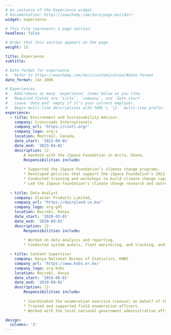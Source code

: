 ```yaml
---
# An instance of the Experience widget.
# Documentation: https://wowchemy.com/docs/page-builder/
widget: experience

# This file represents a page section.
headless: false

# Order that this section appears on the page.
weight: 15

title: Experience
subtitle:

# Date format for experience
#   Refer to https://wowchemy.com/docs/customization/#date-format
date_format: Jan 2006

# Experiences.
#   Add/remove as many `experience` items below as you like.
#   Required fields are `title`, `company`, and `date_start`.
#   Leave `date_end` empty if it's your current employer.
#   Begin multi-line descriptions with YAML's `|2-` multi-line prefix.
experience:
  - title: Environment and Sustainability Advisor.
    company: Crossroads Internationals
    company_url: 'https://cintl.org/'
    company_logo: org-x
    location: Montreal, Canada.
    date_start: '2022-09-01'
    date_end: '2023-04-01'
    description: |2-
        A mandate with the iSpace Foundation in Accra, Ghana.
        Responsibilities include:
        
        * Supported the iSpace Foundation’s climate change programs.
        * Developed policies that support the iSpace Foundation’s 2021–2025 climate action agenda.
        * Conducted training and workshops to build climate change capacity for communities in Ghana.
        * Led the iSpace Foundation’s climate change research and outreach activities.
        
  - title: Data Analyst
    company: Glacier Products Limited,
    company_url: 'https://dairyland.co.ke/'
    company_logo: org-gdl
    location: Nairobi, Kenya
    date_start: '2020-03-01'
    date_end: '2020-09-01'
    description: |2-
        Responsibilities include:
        
        * Worked on data analysis and reporting.
        * Conducted system audits, fleet monitoring, and tracking, and managed the freezer management system.

  - title: Content Supervisor
    company: Kenya National Bureau of Statistics, KNBS
    company_url: 'https://www.knbs.or.ke/'
    company_logo: org-knbs
    location: Nairobi, Kenya
    date_start: '2019-08-01'
    date_end: '2019-09-01'
    description: |2-
        Responsibilities include:
        
        * Coordinated the enumeration exercise (census) on behalf of the KNBS director general.
        * Trained and supported field enumeration officers.
        * Worked with the local national government administrative officers (NGAOs) to ensure that the census.

design:
  columns: '2'
---
```

